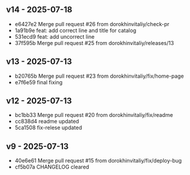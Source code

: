 ## v14 - 2025-07-18

- e6427e2 Merge pull request #26 from dorokhinvitaliy/check-pr
- 1a91b9e feat: add correct line and title for catalog
- 531ecd9 feat: add uncorrect line
- 37f595b Merge pull request #25 from dorokhinvitaliy/releases/13
## v13 - 2025-07-13

- b20765b Merge pull request #23 from dorokhinvitaliy/fix/home-page
- e7f6e59 final fixing
## v12 - 2025-07-13

- bc1bb33 Merge pull request #20 from dorokhinvitaliy/fix/readme
- cc838d4 readme updated
- 5ca1508 fix-relese updated
## v9 - 2025-07-13

- 40e6e61 Merge pull request #15 from dorokhinvitaliy/fix/deploy-bug
- cf5b07a CHANGELOG cleared
